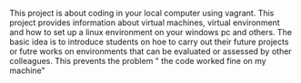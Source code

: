 This project is about coding in your local computer using vagrant. This project provides information about virtual machines, virtual environment and how to set up a linux environment on your windows pc and others. The basic idea is to introduce students on hoe to carry out their future projects or futre works on environments that can be evaluated or assessed by other colleagues. This prevents the problem " the code worked fine on my machine"

